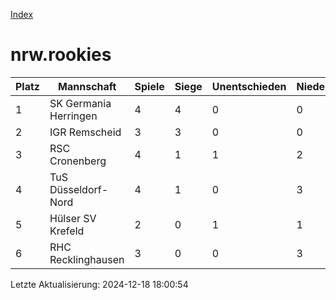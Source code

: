 [Index](./README.md)

# nrw.rookies

| Platz |  Mannschaft |  Spiele |  Siege |  Unentschieden |  Niederlagen |  Tore |  Differenz |  Punkte | 
| --- |  --- |  --- |  --- |  --- |  --- |  --- |  --- |  --- |  
|  1 |   SK Germania Herringen |   4 |   4 |   0 |   0 |   24:6 |   18 |   12 |  
|  2 |   IGR Remscheid |   3 |   3 |   0 |   0 |   26:3 |   23 |   9 |  
|  3 |   RSC Cronenberg |   4 |   1 |   1 |   2 |   7:14 |   -7 |   4 |  
|  4 |   TuS Düsseldorf-Nord |   4 |   1 |   0 |   3 |   13:23 |   -10 |   3 |  
|  5 |   Hülser SV Krefeld |   2 |   0 |   1 |   1 |   4:6 |   -2 |   1 |  
|  6 |   RHC Recklinghausen |   3 |   0 |   0 |   3 |   2:24 |   -22 |   0 |  


Letzte Aktualisierung: 2024-12-18 18:00:54